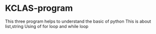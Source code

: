 # KCLAS-program
This three program helps to understand the basic of python
This is about list,string
Using of for loop and while loop
